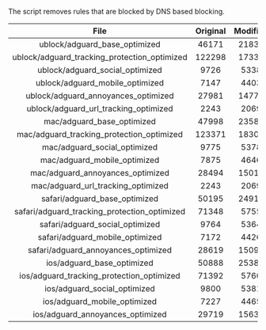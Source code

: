 The script removes rules that are blocked by DNS based blocking.


| File | Original | Modified |
|:----:|:-----:|:-----:|
| ublock/adguard_base_optimized | 46171 | 21837 |
| ublock/adguard_tracking_protection_optimized | 122298 | 17332 |
| ublock/adguard_social_optimized | 9726 | 5338 |
| ublock/adguard_mobile_optimized | 7147 | 4403 |
| ublock/adguard_annoyances_optimized | 27981 | 14772 |
| ublock/adguard_url_tracking_optimized | 2243 | 2069 |
| mac/adguard_base_optimized | 47998 | 23584 |
| mac/adguard_tracking_protection_optimized | 123371 | 18308 |
| mac/adguard_social_optimized | 9775 | 5378 |
| mac/adguard_mobile_optimized | 7875 | 4646 |
| mac/adguard_annoyances_optimized | 28494 | 15017 |
| mac/adguard_url_tracking_optimized | 2243 | 2069 |
| safari/adguard_base_optimized | 50195 | 24918 |
| safari/adguard_tracking_protection_optimized | 71348 | 5755 |
| safari/adguard_social_optimized | 9764 | 5364 |
| safari/adguard_mobile_optimized | 7172 | 4426 |
| safari/adguard_annoyances_optimized | 28619 | 15090 |
| ios/adguard_base_optimized | 50888 | 25380 |
| ios/adguard_tracking_protection_optimized | 71392 | 5760 |
| ios/adguard_social_optimized | 9800 | 5381 |
| ios/adguard_mobile_optimized | 7227 | 4465 |
| ios/adguard_annoyances_optimized | 29719 | 15630 |